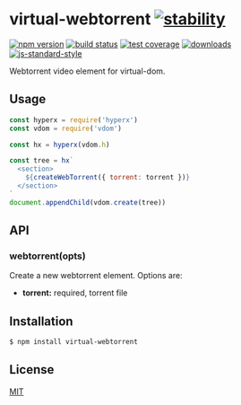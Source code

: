 # virtual-webtorrent [![stability][0]][1]
[![npm version][2]][3] [![build status][4]][5] [![test coverage][6]][7]
[![downloads][8]][9] [![js-standard-style][10]][11]

Webtorrent video element for virtual-dom.

## Usage
```js
const hyperx = require('hyperx')
const vdom = require('vdom')

const hx = hyperx(vdom.h)

const tree = hx`
  <section>
    ${createWebTorrent({ torrent: torrent })}
  </section>
`
document.appendChild(vdom.create(tree))
```

## API
### webtorrent(opts)
Create a new webtorrent element. Options are:
- __torrent:__ required, torrent file

## Installation
```sh
$ npm install virtual-webtorrent
```

## License
[MIT](https://tldrlegal.com/license/mit-license)

[0]: https://img.shields.io/badge/stability-experimental-orange.svg?style=flat-square
[1]: https://nodejs.org/api/documentation.html#documentation_stability_index
[2]: https://img.shields.io/npm/v/virtual-webtorrent.svg?style=flat-square
[3]: https://npmjs.org/package/virtual-webtorrent
[4]: https://img.shields.io/travis/yoshuawuyts/virtual-webtorrent/master.svg?style=flat-square
[5]: https://travis-ci.org/yoshuawuyts/virtual-webtorrent
[6]: https://img.shields.io/codecov/c/github/yoshuawuyts/virtual-webtorrent/master.svg?style=flat-square
[7]: https://codecov.io/github/yoshuawuyts/virtual-webtorrent
[8]: http://img.shields.io/npm/dm/virtual-webtorrent.svg?style=flat-square
[9]: https://npmjs.org/package/virtual-webtorrent
[10]: https://img.shields.io/badge/code%20style-standard-brightgreen.svg?style=flat-square
[11]: https://github.com/feross/standard
